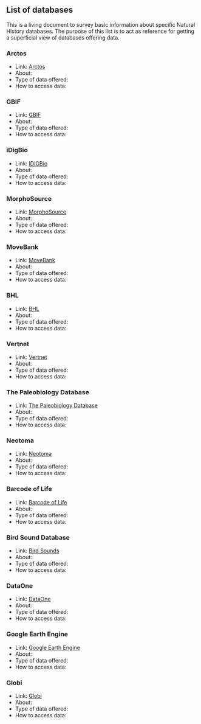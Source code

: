 ##  List of databases

This is a living document to survey basic information about specific Natural History databases. The purpose of this list is to act as reference for getting a superficial view of databases offering data.  

### Arctos

- Link: [Arctos](http://arctos.database.museum/home.cfm)
- About:
- Type of data offered:
- How to access data:

### GBIF

- Link: [GBIF](https://www.gbif.org/)
- About:
- Type of data offered:
- How to access data:

### iDigBio

- Link: [IDIGBio](https://www.idigbio.org/)
- About:
- Type of data offered:
- How to access data:

### MorphoSource

- Link: [MorphoSource](https://www.morphosource.org/)
- About:
- Type of data offered:
- How to access data:

### MoveBank

- Link: [MoveBank](https://www.movebank.org/)
- About:
- Type of data offered:
- How to access data:

### BHL 

- Link: [BHL](https://www.biodiversitylibrary.org/)
- About:
- Type of data offered:
- How to access data:

### Vertnet

- Link: [Vertnet](http://vertnet.org/)
- About:
- Type of data offered:
- How to access data:

### The Paleobiology Database

- Link: [The Paleobiology Database](https://paleobiodb.org/#/)
- About:
- Type of data offered:
- How to access data:

### Neotoma

- Link: [Neotoma](https://www.neotomadb.org/)
- About:
- Type of data offered:
- How to access data:

### Barcode of Life

- Link:  [Barcode of Life](http://boldsystems.org/)
- About:
- Type of data offered:
- How to access data:

### Bird Sound Database

- Link: [Bird Sounds](https://www.xeno-canto.org/)
- About:
- Type of data offered:
- How to access data:

### DataOne

- Link: [DataOne](https://www.dataone.org/)
- About:
- Type of data offered:
- How to access data:

### Google Earth Engine

- Link: [Google Earth Engine](https://www.dataone.org/)
- About:
- Type of data offered:
- How to access data:

### Globi

- Link: [Globi](https://www.globalbioticinteractions.org/)
- About:
- Type of data offered:
- How to access data:
